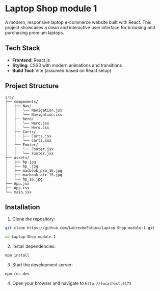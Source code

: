 # Laptop Shop module 1

A modern, responsive laptop e-commerce website built with React. This project showcases a clean and interactive user interface for browsing and purchasing premium laptops.


## Tech Stack

- **Frontend**: React.js
- **Styling**: CSS3 with modern animations and transitions
- **Build Tool**: Vite (assumed based on React setup)

## Project Structure

```
src/
├── components/
│   ├── Nav/
│   │   └── Navigation.jsx
│   │   └── Navigation.css
│   ├── hero/
│   │   └── Hero.jsx
│   │   └── Hero.css
│   ├── Carts/
│   │   ├── Carts.jsx
│   │   └── Carts.css
│   └── Footer/
│   │   └── Footer.jsx
│   │   └── Footer.jsx
├── assets/
│   ├── hp.jpg
│   ├── hp_.jpg
│   ├── macbook_pro_16.jpg
│   ├── macbook_air_15.jpg
│   └── hp_16.jpg
├── App.jsx
├── App.css
└── main.jsx
```


## Installation

1. Clone the repository:
```bash
git clone https://github.com/LabrecheFatima/Laptop-Shop-module-1.git

cd Laptop-Shop-module-1
```

2. Install dependencies:
```bash
npm install
```

3. Start the development server:
```bash
npm run dev
```

4. Open your browser and navigate to `http://localhost:5173`

